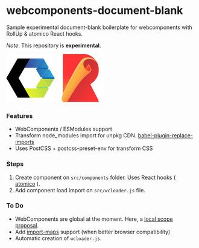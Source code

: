 # webcomponents-document-blank

Sample experimental document-blank boilerplate for webcomponents with RollUp & atomico React hooks.

_Note_: This repository is **experimental**.

![WebComponents](src/assets/webcomponents.png)
![RollUp](src/assets/rollup.png)

### Features

- WebComponents / ESModules support
- Transform node_modules import for unpkg CDN. [babel-plugin-replace-imports](https://github.com/041616/babel-plugin-replace-imports)
- Uses PostCSS + postcss-preset-env for transform CSS

### Steps

1. Create component on `src/components` folder. Uses React hooks ( [atomico](https://atomico.gitbook.io/doc/) ).
2. Add component load import on `src/wcloader.js` file.

### To Do

- WebComponents are global at the moment. Here, a [local scope proposal](https://github.com/w3c/webcomponents/issues/716).
- Add [import-maps](https://github.com/WICG/import-maps) support (when better browser compatibility)
- Automatic creation of `wcloader.js`.
